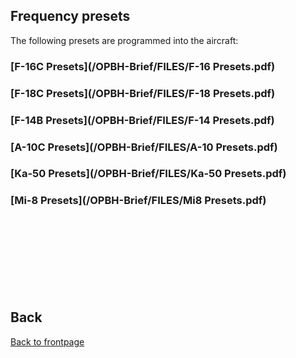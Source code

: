## Frequency presets



The following presets are programmed into the aircraft:

### [F-16C Presets](/OPBH-Brief/FILES/F-16 Presets.pdf)

### [F-18C Presets](/OPBH-Brief/FILES/F-18 Presets.pdf)

### [F-14B Presets](/OPBH-Brief/FILES/F-14 Presets.pdf)

### [A-10C Presets](/OPBH-Brief/FILES/A-10 Presets.pdf)

### [Ka-50 Presets](/OPBH-Brief/FILES/Ka-50 Presets.pdf)

### [Mi-8 Presets](/OPBH-Brief/FILES/Mi8 Presets.pdf)


<br>
<br>
<br>
<br>
<br>
<br>
<br>

## Back
[Back to frontpage](https://132nd-vwing.github.io/OPBH-Brief/)